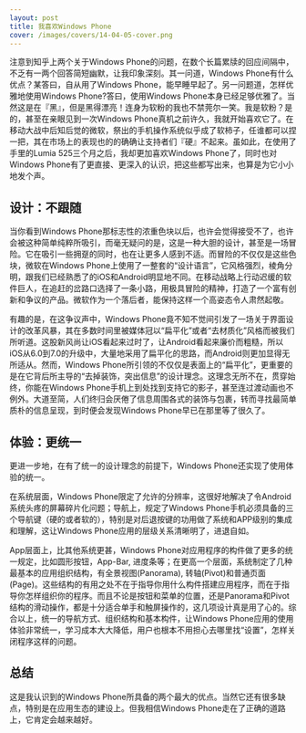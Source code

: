 ```yaml
---
layout: post
title: 我喜欢Windows Phone
cover: /images/covers/14-04-05-cover.png
---
```


注意到知乎上两个关于Windows Phone的问题，在数个长篇累牍的回应间隔中，不乏有一两个回答简短幽默，让我印象深刻。其一问道，Windows Phone有什么优点？某答曰，自从用了Windows Phone，能早睡早起了。另一问题道，怎样优雅地使用Windows Phone?答曰，使用Windows Phone本身已经足够优雅了。当然这是在『黑』，但是黑得漂亮！连身为软粉的我也不禁莞尔一笑。我是软粉？是的，甚至在亲眼见到一次Windows Phone真机之前许久，我就开始喜欢它了。在移动大战中后知后觉的微软，祭出的手机操作系统似乎成了软柿子，任谁都可以捏一把，其在市场上的表现也的的确确让支持者们『硬』不起来。虽如此，在使用了手里的Lumia 525三个月之后，我却更加喜欢Windows Phone了，同时也对Windows Phone有了更直接、更深入的认识，把这些都写出来，也算是为它小小地发个声。

设计：不跟随
------

当你看到Windows Phone那标志性的浓重色块以后，也许会觉得接受不了，也许会被这种简单纯粹所吸引，而毫无疑问的是，这是一种大胆的设计，甚至是一场冒险。它在吸引一些拥趸的同时，也在让更多人感到不适。而冒险的不仅仅是这些色块，微软在Windows Phone上使用了一整套的“设计语言”，它风格强烈，棱角分明，跟我们已经熟悉了的iOS和Android明显地不同。在移动战略上行动迟缓的软件巨人，在追赶的岔路口选择了一条小路，用极具冒险的精神，打造了一个富有创新和争议的产品。微软作为一个落后者，能保持这样一个高姿态令人肃然起敬。

有趣的是，在这争议声中，Windows Phone竟不知不觉间引发了一场关于界面设计的改革风暴，其在多数时间里被媒体冠以“扁平化”或者“去材质化”风格而被我们所听道。这股新风尚让iOS看起来过时了，让Android看起来廉价而粗糙，所以iOS从6.0到7.0的升级中，大量地采用了扁平化的思路，而Android则更加显得无所适从。然而，Windows Phone所引领的不仅仅是表面上的“扁平化”，更重要的是在它背后所主导的“去掉装饰，突出信息”的设计理念。这理念无所不在，贯穿始终，你能在Windows Phone手机上到处找到支持它的影子，甚至连过渡动画也不例外。大道至简，人们终归会厌倦了信息周围各式的装饰与包裹，转而寻找最简单质朴的信息呈现，到时便会发现Windows Phone早已在那里等了很久了。

体验：更统一
-------

更进一步地，在有了统一的设计理念的前提下，Windows Phone还实现了使用体验的统一。

在系统层面，Windows Phone限定了允许的分辨率，这很好地解决了令Android系统头疼的屏幕碎片化问题；导航上，规定了Windows Phone手机必须具备的三个导航键（硬的或者软的），特别是对后退按键的功用做了系统和APP级别的集成和理解，这让Windows Phone应用的层级关系清晰明了，进退自如。

App层面上，比其他系统更甚，Windows Phone对应用程序的构件做了更多的统一规定，比如圆形按钮，App-Bar, 进度条等；在更高一个层面，系统制定了几种最基本的应用组织结构，有全景视图(Panorama), 转轴(Pivot)和普通页面(Page)。这些结构的有用之处不在于指导你用什么构件搭建应用程序，而在于指导你怎样组织你的程序。而且不论是按钮和菜单的位置，还是Panorama和Pivot结构的滑动操作，都是十分适合单手和触屏操作的，这几项设计真是用了心的。综合以上，统一的导航方式、组织结构和基本构件，让Windows Phone应用的使用体验非常统一，学习成本大大降低，用户也根本不用担心去哪里找“设置”，怎样关闭程序这样的问题。

总结
----

这是我认识到的Windows Phone所具备的两个最大的优点。当然它还有很多缺点，特别是在应用生态的建设上。但我相信Windows Phone走在了正确的道路上，它肯定会越来越好。
